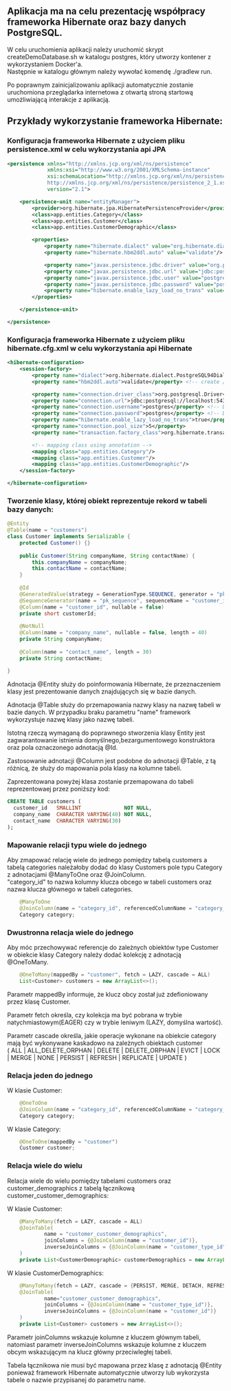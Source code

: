 ## Aplikacja ma na celu prezentację współpracy frameworka Hibernate oraz bazy danych PostgreSQL.

W celu uruchomienia aplikacji należy uruchomić skrypt createDemoDatabase.sh w katalogu postgres, który utworzy kontener 
z wykorzystaniem Docker'a.  
Następnie w katalogu głównym należy wywołać komendę ./gradlew run.  
  
Po poprawnym zainicjalizowaniu aplikacji automatycznie zostanie uruchomiona przeglądarka internetowa z otwartą 
stroną startową umożliwiającą interakcje z aplikacją. 

## Przykłady wykorzystanie frameworka Hibernate:

### Konfiguracja frameworka Hibernate z użyciem pliku persistence.xml w celu wykorzystania api JPA

```xml
<persistence xmlns="http://xmlns.jcp.org/xml/ns/persistence"
             xmlns:xsi="http://www.w3.org/2001/XMLSchema-instance"
             xsi:schemaLocation="http://xmlns.jcp.org/xml/ns/persistence
             http://xmlns.jcp.org/xml/ns/persistence/persistence_2_1.xsd"
             version="2.1">

    <persistence-unit name="entityManager">
        <provider>org.hibernate.jpa.HibernatePersistenceProvider</provider>
        <class>app.entities.Category</class>
        <class>app.entities.Customer</class>
        <class>app.entities.CustomerDemographic</class>

        <properties>
            <property name="hibernate.dialect" value="org.hibernate.dialect.PostgreSQL94Dialect"/> <!-- DB Dialect -->
            <property name="hibernate.hbm2ddl.auto" value="validate"/> <!-- create / create-drop / update / validate -->

            <property name="javax.persistence.jdbc.driver" value="org.postgresql.Driver"/> <!-- DB Driver -->
            <property name="javax.persistence.jdbc.url" value="jdbc:postgresql://localhost:5432/demodb"/> <!-- BD Mane -->
            <property name="javax.persistence.jdbc.user" value="postgres"/> <!-- DB User -->
            <property name="javax.persistence.jdbc.password" value="postgres"/> <!-- DB Password -->
            <property name="hibernate.enable_lazy_load_no_trans" value="true"/>
        </properties>

    </persistence-unit>

</persistence>

```

### Konfiguracja frameworka Hibernate z użyciem pliku hibernate.cfg.xml w celu wykorzystania api Hibernate

```xml
<hibernate-configuration>
    <session-factory>
        <property name="dialect">org.hibernate.dialect.PostgreSQL94Dialect</property> <!-- DB Dialect -->
        <property name="hbm2ddl.auto">validate</property> <!-- create / create-drop / update / validate -->

        <property name="connection.driver_class">org.postgresql.Driver</property> <!-- DB Driver -->
        <property name="connection.url">jdbc:postgresql://localhost:5432/demodb</property><!-- BD Mane -->
        <property name="connection.username">postgres</property> <!-- DB User -->
        <property name="connection.password">postgres</property> <!-- DB Password -->
        <property name="hibernate.enable_lazy_load_no_trans">true</property>
        <property name="connection.pool_size">5</property>
        <property name="transaction.factory_class">org.hibernate.transaction.JDBCTransactionFactory</property>

        <!-- mapping class using annotation -->
        <mapping class="app.entities.Category"/>
        <mapping class="app.entities.Customer"/>
        <mapping class="app.entities.CustomerDemographic"/>
    </session-factory>

</hibernate-configuration>

```

### Tworzenie klasy, której obiekt reprezentuje rekord w tabeli bazy danych:

```java
@Entity
@Table(name = "customers")
class Customer implements Serializable {
    protected Customer() {}
  
    public Customer(String companyName, String contactName) {
        this.companyName = companyName;
        this.contactName = contactName; 
    }
  
    @Id
    @GeneratedValue(strategy = GenerationType.SEQUENCE, generator = "pk_sequence")
    @SequenceGenerator(name = "pk_sequence", sequenceName = "customer_id_seq", allocationSize = 1)
    @Column(name = "customer_id", nullable = false)
    private short customerId;
  
    @NotNull
    @Column(name = "company_name", nullable = false, length = 40)
    private String companyName;
  
    @Column(name = "contact_name", length = 30)
    private String contactName;
  
}
```

Adnotacja @Entity służy do poinformowania Hibernate, 
że przeznaczeniem klasy jest prezentowanie danych znajdujących się w bazie danych.  

Adnotacja @Table służy do przemapowania nazwy klasy na nazwę tabeli w bazie danych. 
W przypadku braku parametru "name" framework wykorzystuje nazwę klasy jako nazwę tabeli.  

Istotną rzeczą wymaganą do poprawnego stworzenia klasy Entity jest zagwarantowanie 
istnienia domyślnego,bezargumentowego konstruktora oraz pola oznaczonego adnotacją @Id.  

Zastosowanie adnotacji @Column jest podobne do adnotacji @Table, 
z tą różnicą, że służy do mapowania pola klasy na kolumne tabeli. 

Zaprezentowana powyżej klasa zostanie przemapowana do tabeli reprezentowaej 
przez poniższy kod:

```sql
CREATE TABLE customers (
  customer_id   SMALLINT              NOT NULL,
  company_name  CHARACTER VARYING(40) NOT NULL,
  contact_name  CHARACTER VARYING(30)
);

```

### Mapowanie relacji typu wiele do jednego

Aby zmapować relację wiele do jednego pomiędzy tabelą customers a tabelą categories należałoby 
dodać do klasy Customers pole typu Category z adnotacjami @ManyToOne oraz @JoinColumn.    
"category_id" to nazwa kolumny klucza obcego w tabeli customers oraz nazwa klucza głównego 
w tabeli categories.  

```java
    @ManyToOne
    @JoinColumn(name = "category_id", referencedColumnName = "category_id")
    Category category;
```

### Dwustronna relacja wiele do jednego

Aby móc przechowywać referencje do zależnych obiektów type Customer w obiekcie klasy
Category należy dodać kolekcję z adnotacją @OneToMany.

```java
    @OneToMany(mappedBy = "customer", fetch = LAZY, cascade = ALL)
    List<Customer> customers = new ArrayList<>();
```
  
Parametr mappedBy informuje, że klucz obcy został już zdefioniowany przez klasę Customer.
  
Parametr fetch określa, czy kolekcja ma być pobrana w trybie natychmiastowym(EAGER) czy w trybie
leniwym (LAZY, domyślna wartość).
  
Parametr cascade określa, jakie operacje wykonane na obiekcie category mają być 
wykonywane kaskadowo na zależnych obiektach customer  
( ALL | ALL_DELETE_ORPHAN | DELETE | DELETE_ORPHAN | EVICT | LOCK | MERGE | NONE | 
PERSIST | REFRESH | REPLICATE | UPDATE )


### Relacja jeden do jednego

W klasie Customer:  

```java
    @OneToOne
    @JoinColumn(name = "category_id", referencedColumnName = "category_id")
    Category category;
```

W klasie Category:  

```java
    @OneToOne(mappedBy = "customer")
    Customer customer;
```

### Relacja wiele do wielu

Relacja wiele do wielu pomiędzy tabelami customers oraz customer_demographics z tabelą łącznikową 
customer_customer_demographics:  


W klasie Customer:  

```java
    @ManyToMany(fetch = LAZY, cascade = ALL)
    @JoinTable(
            name = "customer_customer_demographics",
            joinColumns = {@JoinColumn(name = "customer_id")},
            inverseJoinColumns = {@JoinColumn(name = "customer_type_id")}
    )
    private List<CustomerDemographic> customerDemographics = new ArrayList<>();
```

W klasie CustomerDemographics:  

```java
    @ManyToMany(fetch = LAZY, cascade = {PERSIST, MERGE, DETACH, REFRESH})
    @JoinTable(
            name="customer_customer_demographics",
            joinColumns = {@JoinColumn(name = "customer_type_id")},
            inverseJoinColumns = {@JoinColumn(name = "customer_id")}
    )
    private List<Customer> customers = new ArrayList<>();
```

Parametr joinColumns wskazuje kolumne z kluczem głównym tabeli, natomiast parametr inverseJoinColumns
 wskazuje kolumne z kluczem obcym wskazującym na klucz główny przeciwległej tabeli.  
 
Tabela łącznikowa nie musi być mapowana przez klasę z adnotacją @Entity ponieważ framework 
Hibernate automatycznie utworzy lub wykorzysta tabele o nazwie przypisanej do parametru name.  